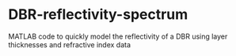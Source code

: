 # DBR-reflectivity-spectrum
MATLAB code to quickly model the reflectivity of a DBR using layer thicknesses and refractive index data
